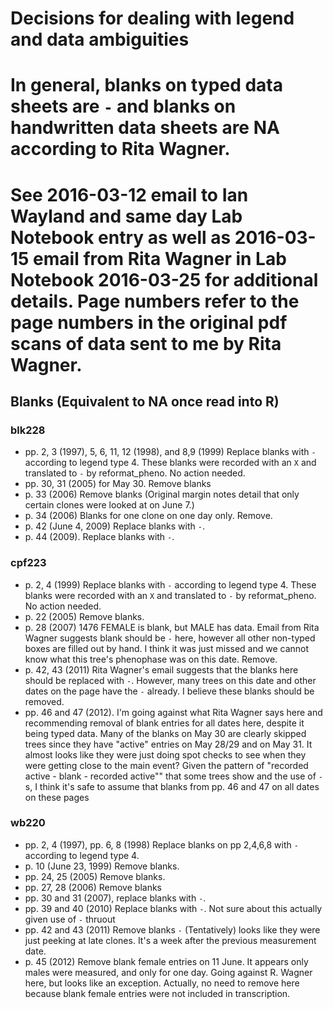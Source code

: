 # Decisions for dealing with legend and data ambiguities
# In general, blanks on typed data sheets are `-` and blanks on handwritten data sheets are NA according to Rita Wagner.
# See 2016-03-12 email to Ian Wayland and same day Lab Notebook entry as well as 2016-03-15 email from Rita Wagner in Lab Notebook 2016-03-25 for additional details. Page numbers refer to the page numbers in the original pdf scans of data sent to me by Rita Wagner.

## Blanks (Equivalent to NA once read into R)

### blk228
- pp. 2, 3 (1997), 5, 6, 11, 12 (1998), and 8,9 (1999) Replace blanks  with `-` according to legend type 4. These blanks were recorded with an `X` and translated to `-` by reformat_pheno. No action needed.
- pp. 30, 31 (2005) for May 30. Remove blanks
- p. 33 (2006) Remove blanks (Original margin notes detail that only certain clones were looked at on June 7.)
- p. 34 (2006) Blanks for one clone on one day only. Remove.
- p. 42 (June 4, 2009) Replace blanks with `-`. 
- p. 44 (2009). Replace blanks with `-`.

### cpf223
- p. 2, 4 (1999) Replace blanks with  `-` according to legend type 4. These blanks were recorded with an `X` and translated to `-` by reformat_pheno. No action needed.
- p. 22 (2005) Remove blanks.
- p. 28 (2007) 1476 FEMALE is blank, but MALE has data. Email from Rita Wagner suggests blank should be `-` here, however all other non-typed boxes are filled out by hand. I think it was just missed and we cannot know what this tree's phenophase was on this date. Remove. 
- p. 42, 43 (2011) Rita Wagner's email suggests that the blanks here should be replaced with `-`. However, many trees on this date and other dates on the page have the `-` already. I believe these blanks should be removed.
- pp. 46 and 47 (2012). I'm going against what Rita Wagner says here and recommending removal of blank entries for all dates here, despite it being typed data. Many of the blanks on May 30 are clearly skipped trees since they have "active" entries on May 28/29 and on May 31. It almost looks like they were just doing spot checks to see when they were getting close to the main event? Given the pattern of "recorded active - blank - recorded active"" that some trees show and the use of `-`s, I think it's safe to assume that blanks from pp. 46 and 47 on all dates on these pages

### wb220
- pp. 2, 4 (1997), pp. 6, 8 (1998) Replace blanks on pp 2,4,6,8 with `-` according to legend type 4. 
- p. 10 (June 23, 1999) Remove blanks.
- pp. 24, 25 (2005) Remove blanks.
- pp. 27, 28 (2006) Remove blanks
- pp. 30 and 31 (2007), replace blanks with `-`. 
- pp. 39 and 40 (2010) Replace blanks with `-`. Not sure about this actually given use of `-` thruout
- pp. 42 and 43 (2011) Remove blanks `-` (Tentatively) looks like they were just peeking at late clones. It's a week after the previous measurement date.
- p. 45 (2012) Remove blank female entries on 11 June. It appears only males were measured, and only for one day. Going against R. Wagner here, but looks like an exception. Actually, no need to remove here because blank female entries were not included in transcription.

